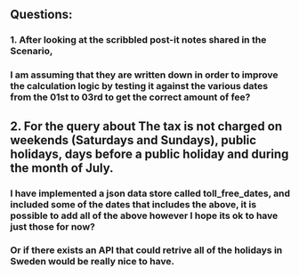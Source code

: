 ## Questions: 
### 1. After looking at the scribbled post-it notes shared in the Scenario, 
###		I am assuming that they are written down in order to improve the calculation logic by testing it against the various dates from the 01st to 03rd to get the correct amount of fee?


## 2. For the query about The tax is not charged on weekends (Saturdays and Sundays), public holidays, days before a public holiday and during the month of July.
###		I have implemented a json data store called toll_free_dates, and included some of the dates that includes the above, it is possible to add all of the above however I hope its ok to have just those for now?
###		Or if there exists an API that could retrive all of the holidays in Sweden would be really nice to have. 
